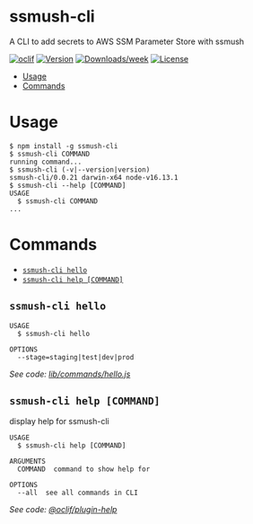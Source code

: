 ssmush-cli
==========

A CLI to add secrets to AWS SSM Parameter Store with ssmush

[![oclif](https://img.shields.io/badge/cli-oclif-brightgreen.svg)](https://oclif.io)
[![Version](https://img.shields.io/npm/v/ssmush-cli.svg)](https://npmjs.org/package/ssmush-cli)
[![Downloads/week](https://img.shields.io/npm/dw/ssmush-cli.svg)](https://npmjs.org/package/ssmush-cli)
[![License](https://img.shields.io/npm/l/ssmush-cli.svg)](https://github.com/androidwiltron/ssmush-cli/blob/master/package.json)

<!-- toc -->
* [Usage](#usage)
* [Commands](#commands)
<!-- tocstop -->
# Usage
<!-- usage -->
```sh-session
$ npm install -g ssmush-cli
$ ssmush-cli COMMAND
running command...
$ ssmush-cli (-v|--version|version)
ssmush-cli/0.0.21 darwin-x64 node-v16.13.1
$ ssmush-cli --help [COMMAND]
USAGE
  $ ssmush-cli COMMAND
...
```
<!-- usagestop -->
# Commands
<!-- commands -->
* [`ssmush-cli hello`](#ssmush-cli-hello)
* [`ssmush-cli help [COMMAND]`](#ssmush-cli-help-command)

## `ssmush-cli hello`

```
USAGE
  $ ssmush-cli hello

OPTIONS
  --stage=staging|test|dev|prod
```

_See code: [lib/commands/hello.js](https://github.com/androidwiltron/ssmush-cli/blob/v0.0.21/lib/commands/hello.js)_

## `ssmush-cli help [COMMAND]`

display help for ssmush-cli

```
USAGE
  $ ssmush-cli help [COMMAND]

ARGUMENTS
  COMMAND  command to show help for

OPTIONS
  --all  see all commands in CLI
```

_See code: [@oclif/plugin-help](https://github.com/oclif/plugin-help/blob/v3.3.1/src/commands/help.ts)_
<!-- commandsstop -->

